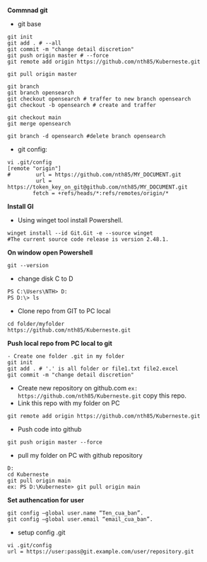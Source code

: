 **Commnad git**
- git base
```
git init
git add . # --all
git commit -m "change detail discretion"
git push origin master # --force
git remote add origin https://github.com/nth85/Kuberneste.git

git pull origin master

git branch
git branch opensearch
git checkout opensearch # traffer to new branch opensearch
git checkout -b opensearch # create and traffer

git checkout main
git merge opensearch

git branch -d opensearch #delete branch opensearch
```
- git config:
```
vi .git/config
[remote "origin"]
#        url = https://github.com/nth85/MY_DOCUMENT.git
         url = https://token_key_on_git@github.com/nth85/MY_DOCUMENT.git
        fetch = +refs/heads/*:refs/remotes/origin/*
```

**Install GI**
- Using winget tool install Powershell.
```
winget install --id Git.Git -e --source winget
#The current source code release is version 2.48.1. 
```
**On window open Powershell**
```
git --version
```
- change disk C to D
```
PS C:\Users\NTH> D:
PS D:\> ls
```
- Clone repo from GIT to PC local
```
cd folder/myfolder
https://github.com/nth85/Kuberneste.git
```
**Push local repo from PC local to git**
```
- Create one folder .git in my folder 
git init
git add . # '.' is all folder or file1.txt file2.excel
git commit -m "change detail discretion"
````
- Create new repository on github.com
`ex: https://github.com/nth85/Kuberneste.git`
copy this repo.
- Link this repo with my folder on PC
```
git remote add origin https://github.com/nth85/Kuberneste.git
```
- Push code into github
```
git push origin master --force
```
- pull my folder on PC with github repository
```
D:
cd Kuberneste
git pull origin main
ex: PS D:\Kuberneste> git pull origin main
```
**Set authencation for user**
```
git config –global user.name “Ten_cua_ban”.
git config –global user.email “email_cua_ban”.
```
- setup config .git
```
vi .git/config
url = https://user:pass@git.example.com/user/repository.git
```

